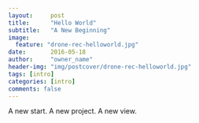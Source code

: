 ```yaml
---
layout:     post
title:      "Hello World"
subtitle:   "A New Beginning"
image:
  feature: "drone-rec-helloworld.jpg"
date:       2016-05-18
author:     "owner_name"
header-img: "img/postcover/drone-rec-helloworld.jpg"
tags: [intro]
categories: [intro]
comments: false
---
```


A new start. A new project. A new view.